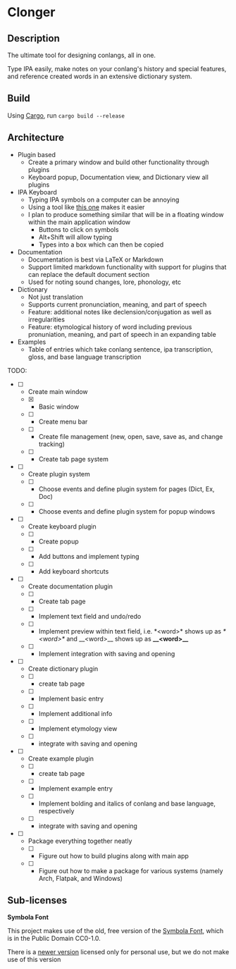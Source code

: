 # Clonger

## Description

The ultimate tool for designing conlangs, all in one.

Type IPA easily, make notes on your conlang's history and special features, and reference created words in an extensive dictionary system.

## Build

Using [Cargo](https://www.rust-lang.org/tools/install), run `cargo build --release`

## Architecture

- Plugin based
  - Create a primary window and build other functionality through plugins
  - Keyboard popup, Documentation view, and Dictionary view all plugins
- IPA Keyboard
  - Typing IPA symbols on a computer can be annoying
  - Using a tool like [this one](https://ipa.typeit.org/full/) makes it easier
  - I plan to produce something similar that will be in a floating window within the main application window
    * Buttons to click on symbols
    * Alt+Shift will allow typing 
    * Types into a box which can then be copied
- Documentation
  - Documentation is best via LaTeX or Markdown
  - Support limited markdown functionality with support for plugins that can replace the default document section
  - Used for noting sound changes, lore, phonology, etc
- Dictionary
  - Not just translation
  - Supports current pronunciation, meaning, and part of speech
  - Feature: additional notes like declension/conjugation as well as irregularities
  - Feature: etymological history of word including previous pronuniation, meaning, and part of speech in an expanding table
- Examples
  - Table of entries which take conlang sentence, ipa transcription, gloss, and base language transcription

TODO:
- [ ] - Create main window
  - [x] - Basic window
  - [ ] - Create menu bar
  - [ ] - Create file management (new, open, save, save as, and change tracking)
  - [ ] - Create tab page system
- [ ] - Create plugin system
  - [ ] - Choose events and define plugin system for pages (Dict, Ex, Doc)
  - [ ] - Choose events and define plugin system for popup windows
- [ ] - Create keyboard plugin
  - [ ] - Create popup
  - [ ] - Add buttons and implement typing
  - [ ] - Add keyboard shortcuts
- [ ] - Create documentation plugin
  - [ ] - Create tab page
  - [ ] - Implement text field and undo/redo
  - [ ] - Implement preview within text field, i.e. \*\<word\>\* shows up as *\*\<word\>\** and \_\_\<word\>\_\_ shows up as __\_\_\<word\>\_\___
  - [ ] - Implement integration with saving and opening
- [ ] - Create dictionary plugin
  - [ ] - create tab page
  - [ ] - Implement basic entry
  - [ ] - Implement additional info
  - [ ] - Implement etymology view
  - [ ] - integrate with saving and opening
- [ ] - Create example plugin
  - [ ] - create tab page
  - [ ] - Implement example entry
  - [ ] - Implement bolding and italics of conlang and base language, respectively
  - [ ] - integrate with saving and opening
- [ ] - Package everything together neatly
  - [ ] - Figure out how to build plugins along with main app
  - [ ] - Figure out how to make a package for various systems (namely Arch, Flatpak, and Windows)

## Sub-licenses

__Symbola Font__

This project makes use of the old, free version of the [Symbola Font](https://fontlibrary.org/en/font/symbola), which is in the Public Domain CC0-1.0.

There is a [newer version](https://dn-works.com/ufas/) licensed only for personal use, but we do not make use of this version
